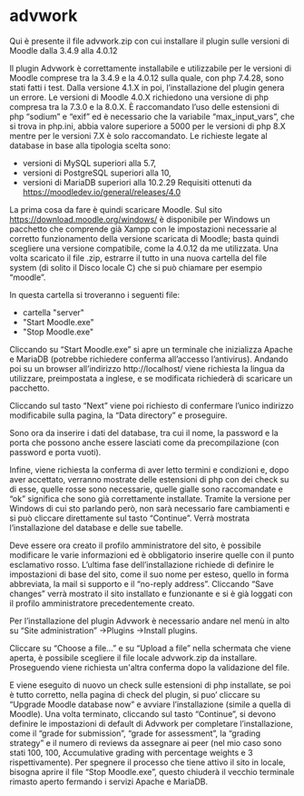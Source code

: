 # advwork
Qui è presente il file advwork.zip con cui installare il plugin sulle versioni di Moodle dalla 3.4.9 alla 4.0.12

Il plugin Advwork è correttamente installabile e utilizzabile per le versioni di Moodle comprese tra la 3.4.9 e la 4.0.12 sulla quale, con php 7.4.28, sono stati fatti i test.
Dalla versione 4.1.X in poi, l’installazione del plugin genera un errore.
Le versioni di Moodle 4.0.X richiedono una versione di php compresa tra la 7.3.0 e la 8.0.X.
È raccomandato l’uso delle estensioni di php “sodium” e “exif” ed è necessario che la variabile “max_input_vars”, che si trova in php.ini, abbia valore superiore a 5000 per le versioni di php 8.X mentre per le versioni 7.X è solo raccomandato.
Le richieste legate al database in base alla tipologia scelta sono:
- versioni di MySQL superiori alla 5.7,
- versioni di PostgreSQL superiori alla 10,
- versioni di MariaDB superiori alla 10.2.29
Requisiti ottenuti da https://moodledev.io/general/releases/4.0 

La prima cosa da fare è quindi scaricare Moodle. 
Sul sito https://download.moodle.org/windows/ è disponibile per Windows un pacchetto che comprende già Xampp con le impostazioni necessarie al corretto funzionamento della versione scaricata di Moodle; basta quindi scegliere una versione compatibile, come la 4.0.12 da me utilizzata.
Una volta scaricato il file .zip, estrarre il tutto in una nuova cartella del file system (di solito il Disco locale C) che si può chiamare per esempio “moodle”.

In questa cartella si troveranno i seguenti file:
- cartella "server"
- "Start Moodle.exe"
- "Stop Moodle.exe"
 
Cliccando su “Start Moodle.exe” si apre un terminale che inizializza Apache e MariaDB (potrebbe richiedere conferma all’accesso l’antivirus).
Andando poi su un browser all’indirizzo http://localhost/ viene richiesta la lingua da utilizzare, preimpostata a inglese, e se modificata richiederà di scaricare un pacchetto.

Cliccando sul tasto “Next” viene poi richiesto di confermare l’unico indirizzo modificabile sulla pagina, la “Data directory” e proseguire.
 
Sono ora da inserire i dati del database, tra cui il nome, la password e la porta che possono anche essere lasciati come da precompilazione (con password e porta vuoti).

Infine, viene richiesta la conferma di aver letto termini e condizioni e, dopo aver accettato, verranno mostrate delle estensioni di php con dei check su di esse, quelle rosse sono necessarie, quelle gialle sono raccomandate e “ok” significa che sono già correttamente installate. Tramite la versione per Windows di cui sto parlando però, non sarà necessario fare cambiamenti e si può cliccare direttamente sul tasto “Continue”.
Verrà mostrata l’installazione del database e delle sue tabelle.

Deve essere ora creato il profilo amministratore del sito, è possibile modificare le varie informazioni ed è obbligatorio inserire quelle con il punto esclamativo rosso.
L’ultima fase dell’installazione richiede di definire le impostazioni di base del sito, come il suo nome per esteso, quello in forma abbreviata, la mail si supporto e il “no-reply address”. Cliccando “Save changes” verrà mostrato il sito installato e funzionante e si è già loggati con il profilo amministratore precedentemente creato.

Per l’installazione del plugin Advwork è necessario andare nel menù in alto su “Site administration” ->Plugins ->Install plugins.

Cliccare su “Choose a file…” e su “Upload a file” nella schermata che viene aperta, è possibile scegliere il file locale advwork.zip da installare. Proseguendo viene richiesta un'altra conferma dopo la validazione del file.

E viene eseguito di nuovo un check sulle estensioni di php installate, se poi è tutto corretto, nella pagina di check del plugin, si puo’ cliccare su “Upgrade Moodle database now” e avviare l’installazione (simile a quella di Moodle). Una volta terminato, cliccando sul tasto “Continue”, si devono definire le impostazioni di default di Advwork per completare l’installazione, come il “grade for submission”, “grade for assessment”, la “grading strategy” e il numero di reviews da assegnare ai peer (nel mio caso sono stati 100, 100, Accumulative grading with percentage weights e 3 rispettivamente). 
Per spegnere il processo che tiene attivo il sito in locale, bisogna aprire il file “Stop Moodle.exe”, questo chiuderà il vecchio terminale rimasto aperto fermando i servizi Apache e MariaDB.

